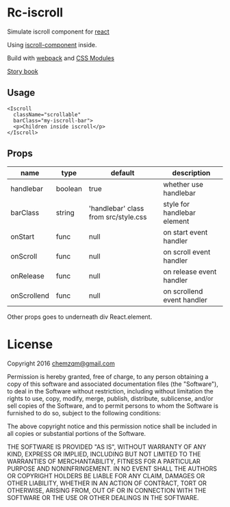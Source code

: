 # Rc-iscroll

Simulate iscroll component for [react](https://facebook.github.io/react/)

Using [iscroll-component](https://www.npmjs.com/package/iscroll-component) inside.

Build with [webpack](https://webpack.github.io/) and [CSS Modules](https://github.com/css-modules/css-modules)

[Story book](https://rc-component.github.io/rc-iscroll/)

## Usage

```
<Iscroll
  className="scrollable"
  barClass="my-iscroll-bar">
  <p>Children inside iscroll</p>
</Iscroll>
```

## Props

name   | type   | default    | description
-------| ------ | ---------- | ------------
handlebar | boolean| true      | whether use handlebar
barClass  | string | 'handlebar' class from src/style.css  | style for handlebar element
onStart | func | null | on start event handler
onScroll | func | null | on scroll event handler
onRelease | func | null | on release event handler
onScrollend | func | null | on scrollend event handler

Other props goes to underneath div React.element.

# License

Copyright 2016 chemzqm@gmail.com

Permission is hereby granted, free of charge, to any person obtaining
a copy of this software and associated documentation files (the "Software"),
to deal in the Software without restriction, including without limitation
the rights to use, copy, modify, merge, publish, distribute, sublicense,
and/or sell copies of the Software, and to permit persons to whom the
Software is furnished to do so, subject to the following conditions:

The above copyright notice and this permission notice shall be included
in all copies or substantial portions of the Software.

THE SOFTWARE IS PROVIDED "AS IS", WITHOUT WARRANTY OF ANY KIND,
EXPRESS OR IMPLIED, INCLUDING BUT NOT LIMITED TO THE WARRANTIES
OF MERCHANTABILITY, FITNESS FOR A PARTICULAR PURPOSE AND NONINFRINGEMENT.
IN NO EVENT SHALL THE AUTHORS OR COPYRIGHT HOLDERS BE LIABLE FOR ANY CLAIM,
DAMAGES OR OTHER LIABILITY, WHETHER IN AN ACTION OF CONTRACT,
TORT OR OTHERWISE, ARISING FROM, OUT OF OR IN CONNECTION WITH THE SOFTWARE
OR THE USE OR OTHER DEALINGS IN THE SOFTWARE.

